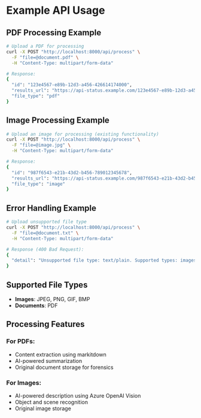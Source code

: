 # Example API Usage

## PDF Processing Example

```bash
# Upload a PDF for processing
curl -X POST "http://localhost:8000/api/process" \
  -F "file=@document.pdf" \
  -H "Content-Type: multipart/form-data"

# Response:
{
  "id": "123e4567-e89b-12d3-a456-426614174000",
  "results_url": "https://api-status.example.com/123e4567-e89b-12d3-a456-426614174000",
  "file_type": "pdf"
}
```

## Image Processing Example

```bash
# Upload an image for processing (existing functionality)
curl -X POST "http://localhost:8000/api/process" \
  -F "file=@image.jpg" \
  -H "Content-Type: multipart/form-data"

# Response:
{
  "id": "987f6543-e21b-43d2-b456-789012345678",
  "results_url": "https://api-status.example.com/987f6543-e21b-43d2-b456-789012345678",
  "file_type": "image"
}
```

## Error Handling Example

```bash
# Upload unsupported file type
curl -X POST "http://localhost:8000/api/process" \
  -F "file=@document.txt" \
  -H "Content-Type: multipart/form-data"

# Response (400 Bad Request):
{
  "detail": "Unsupported file type: text/plain. Supported types: images (JPEG, PNG, GIF, BMP) and PDFs"
}
```

## Supported File Types

- **Images**: JPEG, PNG, GIF, BMP
- **Documents**: PDF

## Processing Features

### For PDFs:
- Content extraction using markitdown
- AI-powered summarization
- Original document storage for forensics

### For Images:
- AI-powered description using Azure OpenAI Vision
- Object and scene recognition
- Original image storage